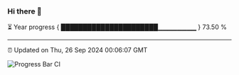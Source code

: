 ### Hi there 👋

⏳ Year progress { ██████████████████████▁▁▁▁▁▁▁▁ } 73.50 %

---

⏰ Updated on Thu, 26 Sep 2024 00:06:07 GMT

![Progress Bar CI](https://github.com/liununu/liununu/workflows/Progress%20Bar%20CI/badge.svg)
